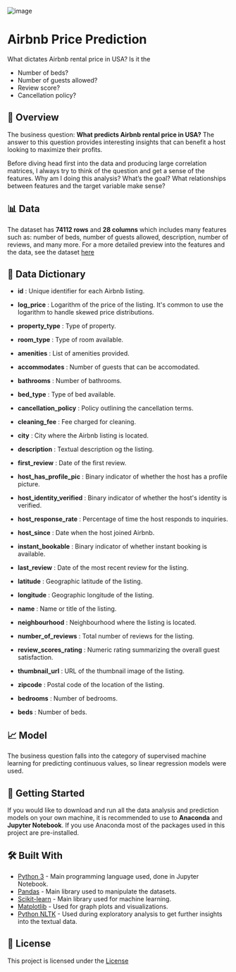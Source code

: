 ![image](https://pluspng.com/img-png/airbnb-logo-png-airbnb-logo-1600.png)



# **Airbnb Price Prediction**
What dictates Airbnb rental price in USA? Is it the
  - Number of beds?
  - Number of guests allowed?
  - Review score?
  - Cancellation policy?

## 📖 **Overview**
The business question: **What predicts Airbnb rental price in USA?**
The answer to this question provides interesting insights that can benefit a host looking to maximize their profits.

Before diving head first into the data and producing large correlation matrices, I always try to think of the question and get a sense of the features. Why am I doing this analysis? What’s the goal? What relationships between features and the target variable make sense?

## 📊 **Data**
The dataset has **74112 rows** and **28 columns** which includes many features such as: number of beds, number of guests allowed, description, number of reviews, and many more. For a more detailed preview into the features and the data, see the dataset [here](https://www.kaggle.com/datasets/stevezhenghp/airbnb-price-prediction)

## 📑 **Data Dictionary**
  - **id** : Unique identifier for each Airbnb listing.
  - **log_price** : Logarithm of the price of the listing. It's common to use the logarithm 
                    to handle skewed price distributions.
  
  - **property_type** : Type of property.
  - **room_type** : Type of room available.
  - **amenities** : List of amenities provided.
  - **accommodates** : Number of guests that can be accomodated.
  - **bathrooms** : Number of bathrooms.
  - **bed_type** : Type of bed available.
  - **cancellation_policy** : Policy outlining the cancellation terms.
  - **cleaning_fee** : Fee charged for cleaning.
  - **city** : City where the Airbnb listing is located.
  - **description** : Textual description og the listing.
  - **first_review** : Date of the first review.
  - **host_has_profile_pic** : Binary indicator of whether the host has a profile picture.
  - **host_identity_verified** : Binary indicator of whether the host's identity is verified.
  - **host_response_rate** : Percentage of time the host responds to inquiries.
  - **host_since** : Date when the host joined Airbnb.
  - **instant_bookable** : Binary indicator of whether instant booking is available.
  - **last_review** : Date of the most recent review for the listing.
  - **latitude** : Geographic latitude of the listing.
  - **longitude** : Geographic longitude of the listing.
  - **name** : Name or title of the listing.
  - **neighbourhood** : Neighbourhood where the listing is located.
  - **number_of_reviews** : Total number of reviews for the listing.
  - **review_scores_rating** : Numeric rating summarizing the overall guest satisfaction.
  - **thumbnail_url** : URL of the thumbnail image of the listing.
  - **zipcode** : Postal code of the location of the listing.
  - **bedrooms** :  Number of bedrooms.
  - **beds** : Number of beds.

## 📈 **Model**
The business question falls into the category of supervised machine learning for predicting continuous values, so linear regression models were used.

## 🚀 **Getting Started**
If you would like to download and run all the data analysis and prediction models on your own machine, it is recommended to use to **Anaconda** and **Jupyter Notebook**. If you use Anaconda most of the packages used in this project are pre-installed.

## 🛠️ **Built With**
  - [Python 3](http://www.python.org/) - Main programming language used, done in Jupyter Notebook.
  - [Pandas](https://pandas.pydata.org/) - Main library used to manipulate the datasets.
  - [Scikit-learn](https://scikit-learn.org/stable/) - Main library used for machine learning.
  - [Matplotlib](https://matplotlib.org/) - Used for graph plots and visualizations.
  - [Python NLTK](https://www.nltk.org/) - Used during exploratory analysis to get further insights into the textual data.

## 🪪 **License**
This project is licensed under the [License](https://opensource.org/license/mit)



